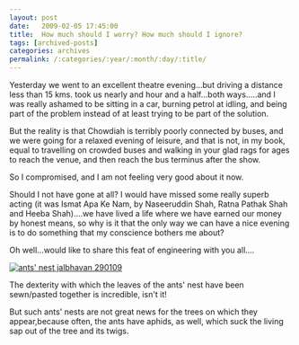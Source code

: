 ```yaml
---
layout: post
date:	2009-02-05 17:45:00
title:  How much should I worry? How much should I ignore?
tags: [archived-posts]
categories: archives
permalink: /:categories/:year/:month/:day/:title/
---
```

Yesterday we went to an excellent theatre evening...but driving a distance less than 15 kms. took us nearly and hour and  a half...both ways.....and I was really ashamed to be sitting in a car, burning petrol at idling, and being part of the problem instead of at least trying to be part of the solution.

But the reality is that Chowdiah is terribly poorly connected by buses, and we were going for a relaxed evening of leisure, and that is not, in my book, equal to travelling on crowded buses and walking in your glad rags for ages to reach the venue, and then reach the bus terminus after the show. 

So I compromised, and I am not feeling very good about it now.

Should I not have gone at all? I would have missed some really superb acting (it was Ismat Apa Ke Nam, by Naseeruddin Shah, Ratna Pathak Shah and Heeba Shah)....we have lived a life where we have earned our money by honest means, so why is it that the only way we can have a nice evening is to do something that my conscience bothers me about?


Oh well...would like to share this feat of engineering with you all....


<a href="http://s297.photobucket.com/albums/mm205/depontis/?action=view&current=IMG_6880.jpg" target="_blank"><img src="http://i297.photobucket.com/albums/mm205/depontis/IMG_6880.jpg" border="0" alt="ants' nest jalbhavan 290109"></a>

The dexterity with which the leaves of the ants' nest  have been sewn/pasted together is incredible, isn't it!

But such ants' nests are not great news for the trees on which they appear,because often, the ants have aphids, as well, which suck the living sap out of the tree and its twigs.
